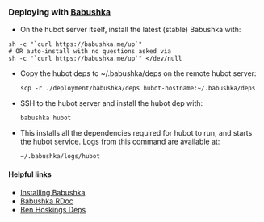 ### Deploying with [Babushka](http://babushka.me)

* On the hubot server itself, install the latest (stable) Babushka with:

```
sh -c "`curl https://babushka.me/up`"
# OR auto-install with no questions asked via
sh -c "`curl https://babushka.me/up`" </dev/null
```

* Copy the hubot deps to ~/.babushka/deps on the remote hubot server:

    `scp -r ./deployment/babushka/deps hubot-hostname:~/.babushka/deps`

* SSH to the hubot server and install the hubot dep with:

    `babushka hubot`

* This installs all the dependencies required for hubot to run, and starts the
  hubot service.  Logs from this command are available at:

    `~/.babushka/logs/hubot`

#### Helpful links

* [Installing Babushka](http://babushka.me/installing)
* [Babushka RDoc](http://rubydoc.info/github/benhoskings/babushka/master/frames)
* [Ben Hoskings Deps](https://github.com/benhoskings/babushka-deps)
